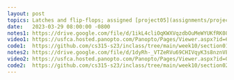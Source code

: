 ```yaml
---
layout: post
topics: Latches and flip-flops; assigned [project05](assignments/project05.html)
date:   2023-03-29 08:00:00 -0800
notes1: https://drive.google.com/file/d/1ikL4cliOqKWXVqzdbOuMeWYUKfRK08so/view?usp=share_link
video1: https://usfca.hosted.panopto.com/Panopto/Pages/Viewer.aspx?id=6876faee-91fb-42f5-b9eb-af93011d312d
code1:  https://github.com/cs315-s23/inclass/tree/main/week10/section01
notes2: https://drive.google.com/file/d/1dyRh-_VTZeRVu69CHIVqyK3s8nznVEgy/view?usp=share_link
video2: https://usfca.hosted.panopto.com/Panopto/Pages/Viewer.aspx?id=0030622b-3520-46ed-af0d-af93011cd12b
code2:  https://github.com/cs315-s23/inclass/tree/main/week10/section02
---
```

